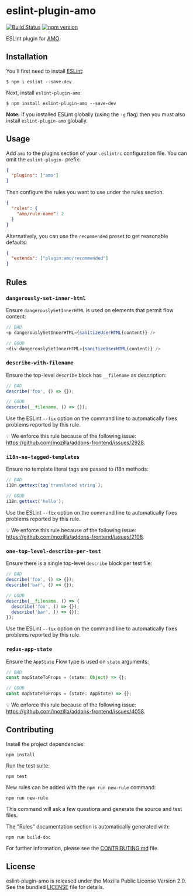 # eslint-plugin-amo

[![Build
Status](https://travis-ci.org/mozilla/eslint-plugin-amo.svg?branch=master)](https://travis-ci.org/mozilla/eslint-plugin-amo) [![npm version](https://badge.fury.io/js/eslint-plugin-amo.svg)](https://badge.fury.io/js/eslint-plugin-amo)

ESLint plugin for [AMO](https://wiki.mozilla.org/AMO).

## Installation

You'll first need to install [ESLint](http://eslint.org):

```
$ npm i eslint --save-dev
```

Next, install `eslint-plugin-amo`:

```
$ npm install eslint-plugin-amo --save-dev
```

**Note:** If you installed ESLint globally (using the `-g` flag) then you must also install `eslint-plugin-amo` globally.

## Usage

Add `amo` to the plugins section of your `.eslintrc` configuration file. You can omit the `eslint-plugin-` prefix:

```json
{
  "plugins": ["amo"]
}
```

Then configure the rules you want to use under the rules section.

```json
{
  "rules": {
    "amo/rule-name": 2
  }
}
```

Alternatively, you can use the `recommended` preset to get reasonable defaults:

```json
{
  "extends": ["plugin:amo/recommended"]
}
```

## Rules

<!-- THIS SECTION IS AUTOMATICALLY GENERATED, PLEASE RUN: `npm run build-doc` -->

<!--DOC_START-->

### `dangerously-set-inner-html`

Ensure `dangerouslySetInnerHTML` is used on elements that permit flow content:

```js
// BAD
<p dangerouslySetInnerHTML={sanitizeUserHTML(content)} />

// GOOD
<div dangerouslySetInnerHTML={sanitizeUserHTML(content)} />
```

### `describe-with-filename`

Ensure the top-level `describe` block has `__filename` as description:

```js
// BAD
describe('foo', () => {});

// GOOD
describe(__filename, () => {});
```

Use the ESLint `--fix` option on the command line to automatically fixes problems reported by this rule.

:bulb: We enforce this rule because of the following issue: https://github.com/mozilla/addons-frontend/issues/2928.

### `i18n-no-tagged-templates`

Ensure no template literal tags are passed to i18n methods:

```js
// BAD
i18n.gettext(tag`translated string`);

// GOOD
i18n.gettext('hello');
```

Use the ESLint `--fix` option on the command line to automatically fixes problems reported by this rule.

:bulb: We enforce this rule because of the following issue: https://github.com/mozilla/addons-frontend/issues/2108.

### `one-top-level-describe-per-test`

Ensure there is a single top-level `describe` block per test file:

```js
// BAD
describe('foo', () => {});
describe('bar', () => {});

// GOOD
describe(__filename, () => {
  describe('foo', () => {});
  describe('bar', () => {});
});
```

Use the ESLint `--fix` option on the command line to automatically fixes problems reported by this rule.

### `redux-app-state`

Ensure the `AppState` Flow type is used on `state` arguments:

```js
// BAD
const mapStateToProps = (state: Object) => {};

// GOOD
const mapStateToProps = (state: AppState) => {};
```

:bulb: We enforce this rule because of the following issue: https://github.com/mozilla/addons-frontend/issues/4058.

<!--DOC_END-->

## Contributing

Install the project dependencies:

```
npm install
```

Run the test suite:

```
npm test
```

New rules can be added with the `npm run new-rule` command:

```
npm run new-rule
```

This command will ask a few questions and generate the source and test files.

The "Rules" documentation section is automatically generated with:

```
npm run build-doc
```

For further information, please see the [CONTRIBUTING.md](./CONTRIBUTING.md) file.

## License

eslint-plugin-amo is released under the Mozilla Public License Version 2.0. See the bundled [LICENSE](./LICENSE.txt) file for details.
